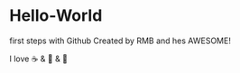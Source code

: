 # Hello-World
first steps with Github
Created by RMB and hes AWESOME!

I love :coffee: & :pizza: & :beer:

